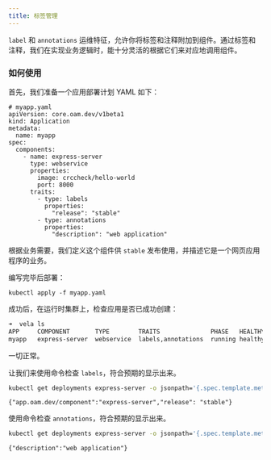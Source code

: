 ```yaml
---
title: 标签管理
---
```

`label` 和 `annotations` 运维特征，允许你将标签和注释附加到组件。通过标签和注释，我们在实现业务逻辑时，能十分灵活的根据它们来对应地调用组件。

### 如何使用

首先，我们准备一个应用部署计划 YAML 如下：

```shell
# myapp.yaml
apiVersion: core.oam.dev/v1beta1
kind: Application
metadata:
  name: myapp
spec:
  components:
    - name: express-server
      type: webservice
      properties:
        image: crccheck/hello-world
        port: 8000
      traits:
        - type: labels
          properties:
            "release": "stable"
        - type: annotations
          properties:
            "description": "web application"
```

根据业务需要，我们定义这个组件供 `stable` 发布使用，并描述它是一个网页应用程序的业务。

编写完毕后部署：

```shell
kubectl apply -f myapp.yaml
```

成功后，在运行时集群上，检查应用是否已成功创建：

```bash
➜  vela ls
APP    	COMPONENT     	TYPE      	TRAITS            	PHASE  	HEALTHY	STATUS	CREATED-TIME                 
myapp  	express-server	webservice	labels,annotations	running	healthy	      	2021-08-09 17:13:10 +0800 CST
```

一切正常。

让我们来使用命令检查 `labels`，符合预期的显示出来。

```bash
kubectl get deployments express-server -o jsonpath='{.spec.template.metadata.labels}'
```
```console
{"app.oam.dev/component":"express-server","release": "stable"}
```

使用命令检查 `annotations`，符合预期的显示出来。

```bash
kubectl get deployments express-server -o jsonpath='{.spec.template.metadata.annotations}'
```
```console
{"description":"web application"}
```
